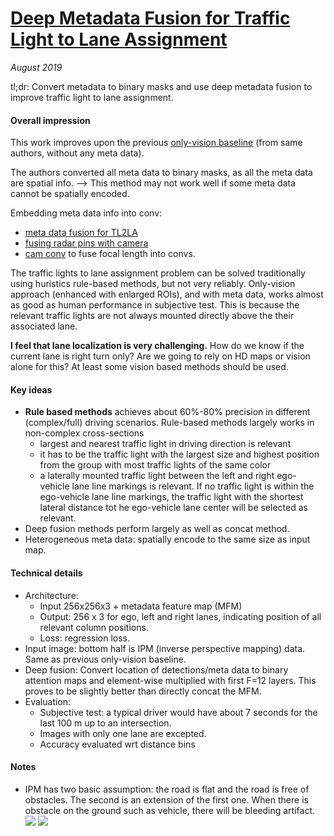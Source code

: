 # [Deep Metadata Fusion for Traffic Light to Lane Assignment](https://ieeexplore.ieee.org/stamp/stamp.jsp?arnumber=8613841)

_August 2019_

tl;dr: Convert metadata to binary masks and use deep metadata fusion to improve traffic light to lane assignment.

#### Overall impression
This work improves upon the previous [only-vision baseline](https://ieeexplore.ieee.org/document/8569421) (from same authors, without any meta data).

The authors converted all meta data to binary masks, as all the meta data are spatial info. --> This method may not work well if some meta data cannot be spatially encoded. 

Embedding meta data info into conv:

- [meta data fusion for TL2LA](deep_metadata_fusion_tl2la.md)
- [fusing radar pins with camera](distant_object_radar.md)
- [cam conv](cam_conv.md) to fuse focal length into convs.


The traffic lights to lane assignment problem can be solved traditionally using huristics rule-based methods, but not very reliably. Only-vision approach (enhanced with enlarged ROIs), and with meta data, works almost as good as human performance in subjective test. This is because the relevant traffic lights are not always mounted directly above the their associated lane.

**I feel that lane localization is very challenging.** How do we know if the current lane is right turn only? Are we going to rely on HD maps or vision alone for this? At least some vision based methods should be used. 

#### Key ideas
- **Rule based methods** achieves about 60%-80% precision in different (complex/full) driving scenarios. Rule-based methods largely works in non-complex cross-sections
	- largest and nearest traffic light in driving direction is relevant
	- it has to be the traffic light with the largest size and highest position from the group with most traffic lights of the same color
	- a laterally mounted traffic light between the left and right ego-vehicle lane line markings is relevant. If no traffic light is within the ego-vehicle lane line markings, the traffic light with the shortest lateral distance tot he ego-vehicle lane center will be selected as relevant.
- Deep fusion methods perform largely as well as concat method. 
- Heterogeneous meta data: spatially encode to the same size as input map.

#### Technical details
- Architecture:
	- Input 256x256x3 + metadata feature map (MFM)
	- Output: 256 x 3 for ego, left and right lanes, indicating position of all relevant column positions. 
	- Loss: regression loss.
- Input image: bottom half is IPM (inverse perspective mapping) data. Same as previous only-vision baseline.
- Deep fusion: Convert location of detections/meta data to binary attention maps and element-wise multiplied with first F=12 layers. This proves to be slightly better than directly concat the MFM.
- Evaluation: 
	- Subjective test: a typical driver would have about 7 seconds for the last 100 m up to an intersection.
	- Images with only one lane are excepted.
	- Accuracy evaluated wrt distance bins

#### Notes
- IPM has two basic assumption: the road is flat and the road is free of obstacles. The second is an extension of the first one. When there is obstacle on the ground such as vehicle, there will be bleeding artifact.
![](https://ai2-s2-public.s3.amazonaws.com/figures/2017-08-08/868aaca19e48a6299900172ef2e11e940cd30435/2-Figure1-1.png)
![](https://ars.els-cdn.com/content/image/1-s2.0-S1566253514001031-gr19.jpg)

